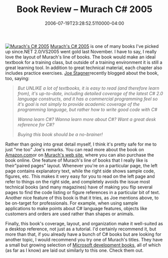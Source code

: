 ﻿---
title: Book Review – Murach C# 2005
slug: book-review-murach-csharp-2005
aliases:
  - '/book-review-–-murach-c#-2005/'
  - '/blog/book-review-–-murach-c#-2005/'
date: "2006-07-19T23:28:52.5110000-04:00"
description: Murach's C# 2005 Murach's C# 2005 is one of many books I've
featuredImage: img/19815-featured.png
---

[![Murach's C# 2005](<>)](http://www.amazon.com/exec/obidos/ASIN/1890774375/aspalliancecom) [Murach's C# 2005](http://www.amazon.com/exec/obidos/ASIN/1890774375/aspalliancecom) is one of many books I've picked up since.NET 2.0/VS2005 went gold last November. I have to say, I really love the layout of Murach's line of books. The book would make an ideal textbook for a training class, but outside of a training environment it is still a great learning tool. In addition to great technical material, each chapter also includes practice exercises. [Joe Stagner](http://blogs.msdn.com/joestagner/default.aspx)recently blogged about the book, too, saying:

> *But UNLIKE a lot of textbooks, it is easy to read (and therefore learn from), it's up-to-date, including detailed coverage of the latest C# 2.0 language constructs, and it has a commercial programming feel so it's goal is not simply to provide academic coverage of the programming language, but rather how to write good code with C#*
>
> *Wanna learn C#? Wanna learn more about C#? Want a great desk reference for C#?*
>
>
>
> *Buying this book should be a no-brainer!*

Rather than going into great detail myself, I think it's pretty safe for me to just "me too" Joe's remarks. You can read more about the book on [Amazon.com](http://www.amazon.com/exec/obidos/ASIN/1890774375/aspalliancecom)or on [Murach's web site](http://www.murach.com/books/csh5/index.htm), where you can also purchase the book online. One feature of Murach's line of books that I really like is their"paired pages" layout. Whenever you're on a particular page, the left page contains explanatory text, while the right side shows sample code, figures, etc. This makes it very easy for you to read on the left page and refer to things on the right side, and completely avoids the issue most technical books (and many magazines) have of making you flip several pages to find the code listing or figure references in a particular bit of text. Another nice feature of this book is that it tries, as Joe mentions above, to be on-target for professionals. For example, when using sample applications to make points about C# language features, objects like customers and orders are used rather than shapes or animals.

Finally, this book's coverage, layout, and organization make it well-suited as a desktop reference, not just as a tutorial. I'd certainly recommend it, but more than that, if you already have a bunch of C# books but are looking for another topic, I would recommend you try one of Murach's titles. They have a small but growing selection of [Microsoft development books](http://www.murach.com/books/vba.htm), all of which (as far as I know) are laid out similarly to this one. Check them out.

